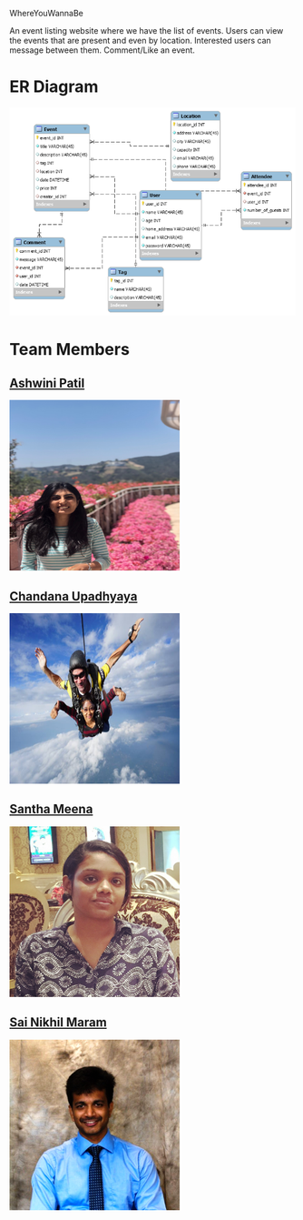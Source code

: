WhereYouWannaBe

An event listing website where we have the list of events. Users can view the events that are present and even by location. Interested users can message between them. Comment/Like an event.

# ER Diagram
![ER](pics/ER.png)

# Team Members

## [Ashwini Patil](https://github.com/ap1195)
<img src="pics/ashwini.JPG" width="300" height="300">

## [Chandana Upadhyaya](https://github.com/chandana22)
<img src="pics/chandana.jpg" width="300" height="300">


## [Santha Meena](https://github.com/rmallensb)
<img src="pics/Santha.png" width="300" height="300">

## [Sai Nikhil Maram](https://github.com/nikhilmaram)
<img src="pics/SaiNikhilMaram.png" width="300" height="300">
